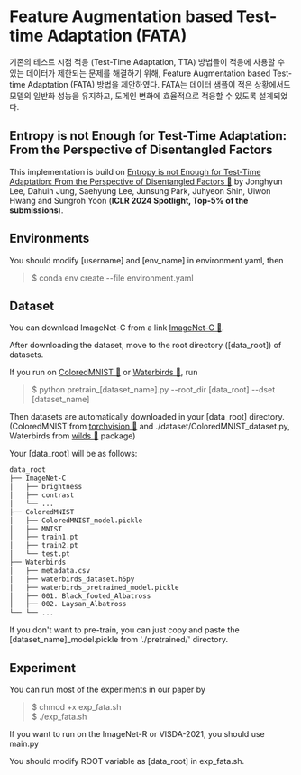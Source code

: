 # Feature Augmentation based Test-time Adaptation (FATA)

기존의 테스트 시점 적응 (Test-Time Adaptation, TTA) 방법들이 적응에 사용할 수 있는 데이터가 제한되는 문제를 해결하기 위해, Feature Augmentation based Test-time Adaptation (FATA) 방법을 제안하였다. 
FATA는 데이터 샘플이 적은 상황에서도 모델의 일반화 성능을 유지하고, 도메인 변화에 효율적으로 적응할 수 있도록 설계되었다.

## Entropy is not Enough for Test-Time Adaptation: From the Perspective of Disentangled Factors

This implementation is build on [Entropy is not Enough for Test-Time Adaptation: From the Perspective of Disentangled Factors 🔗](https://openreview.net/forum?id=9w3iw8wDuE) 
by Jonghyun Lee, Dahuin Jung, Saehyung Lee, Junsung Park, Juhyeon Shin, Uiwon Hwang and Sungroh Yoon (**ICLR 2024 Spotlight, Top-5% of the submissions**).

## Environments  

You should modify [username] and [env_name] in environment.yaml, then  
> $ conda env create --file environment.yaml  

## Dataset
You can download ImageNet-C from a link [ImageNet-C 🔗](https://zenodo.org/record/2235448).  

After downloading the dataset, move to the root directory ([data_root]) of datasets.  

If you run on [ColoredMNIST 🔗](https://arxiv.org/abs/1907.02893) or [Waterbirds 🔗](https://arxiv.org/abs/1911.08731), run  
> $ python pretrain_[dataset_name].py --root_dir [data_root] --dset [dataset_name]

Then datasets are automatically downloaded in your [data_root] directory.  
(ColoredMNIST from [torchvision 🔗](https://pytorch.org/vision/stable/index.html) and ./dataset/ColoredMNIST_dataset.py, Waterbirds from [wilds 🔗](https://pypi.org/project/wilds/) package)

Your [data_root] will be as follows:
```bash
data_root
├── ImageNet-C
│   ├── brightness
│   ├── contrast
│   └── ...
├── ColoredMNIST
│   ├── ColoredMNIST_model.pickle
│   ├── MNIST
│   ├── train1.pt
│   ├── train2.pt
│   └── test.pt
├── Waterbirds
│   ├── metadata.csv
│   ├── waterbirds_dataset.h5py
│   ├── waterbirds_pretrained_model.pickle
│   ├── 001. Black_footed_Albatross
│   ├── 002. Laysan_Albatross
└── └── ...
```
If you don't want to pre-train, you can just copy and paste the [dataset_name]_model.pickle from './pretrained/' directory.

## Experiment

You can run most of the experiments in our paper by  
> $ chmod +x exp_fata.sh  
> $ ./exp_fata.sh  

If you want to run on the ImageNet-R or VISDA-2021, you should use main.py

You should modify ROOT variable as [data_root] in exp_fata.sh.  
